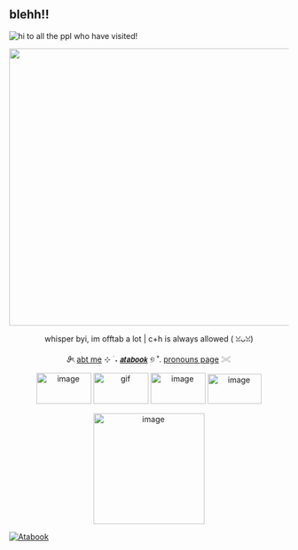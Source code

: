## blehh!!  
![hi to all the ppl who have visited!](https://komarev.com/ghpvc/?username=deerlyyy&color=green)
<p align="center">
<img width="1500" height="500" alt="image" src="https://github.com/user-attachments/assets/1d71bce3-ee4a-4215-8a8a-4276e35f4812" />



<p align="center">
whisper byi, im offtab a lot | c+h is always allowed ( ꈍᴗꈍ)
<p align="center">
  𝜗ৎ <a href="https://deersareawesome.carrd.co/">abt me</a> ⊹ ࣪ ˖
     <a href="https://mydeeryv.atabook.org/">
𝙖𝙩𝙖𝙗𝙤𝙤𝙠</a> ୭ ˚. 
  <a href="https://en.pronouns.page/@mydeeryv_">pronouns page</a> 𓏵

<p align="center">
  <img width="99" height="56" alt="image" src="https://github.com/user-attachments/assets/6fd42a3b-b9bb-4a16-9f85-e5c65f5ace4c" /> <img width="99" height="56" alt="gif" src="https://64.media.tumblr.com/f9fb5837102d805eb51b73e7b8568a91/c0bd66d17964d11b-a6/s100x200/9ce254aa05dab3bf9ac4fdcffb94216a52422fb4.gifv" /> <img width="99" height="56" alt="image" src="https://github.com/user-attachments/assets/e137aa4c-da26-4961-9b35-d52975f028cf" /> <img width="97" height="54" alt="image" src="https://github.com/user-attachments/assets/55ae8f3b-4cbe-4572-aea8-f197fe4dc563" />
   <p align="center">
  <img width="200" height="200" alt="image" src="https://64.media.tumblr.com/36a33a62638401effd0082760deebb7e/d4fe05dcb2568392-db/s400x600/fcfd5029e4d09a88d4cd1dc5b82cfad284637eb7.gifv" />

[![Atabook](https://img.shields.io/badge/Atabook-Visit-blue?logo=bookstack)](https://atabook.com/mydeeryv)


 
 
 






 











